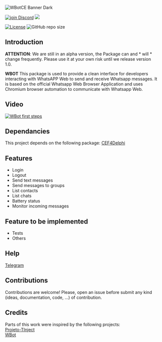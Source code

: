 ![WBotCE Banner Dark](https://user-images.githubusercontent.com/26689802/196713893-fdc5c72b-fc94-46bf-abdf-79e1124ceed2.png)

<a href="https://discord.gg/pS2xjruCJH"><img alt="join Discord" src="https://img.shields.io/discord/918891794597544056?color=blue&label=Discord&logo=discord&style=social"></a> <a href="https://t.me/wbotce"><img src="https://img.shields.io/badge/Telegram-join-blue?style=social&logo=telegram"> </a>

[![License](https://img.shields.io/github/license/OpenSourceCommunityBrasil/WBotCE?label=License&style=plastic)](https://github.com/OpenSourceCommunityBrasil/WBotCE/blob/main/LICENSE)
![GitHub repo size](https://img.shields.io/github/repo-size/OpenSourceCommunityBrasil/WBotCE)

## Introduction

**ATTENTION**: We are still in an alpha version, the Package can and * will * change frequently. Please use it at your own risk until we release version 1.0.

**WBOT** This package is used to provide a clean interface for developers interacting with WhatsAPP Web to send and receive Whatsapp messages. It is based on the official Whatsapp Web Browser Application and uses Chromium browser automation to communicate with Whatsapp Web.

## Video

[![WBot first steps](https://img.youtube.com/vi/JT7P0asACjI/0.jpg)](https://youtu.be/JT7P0asACjI "WBot first steps")

## Dependancies
This project depends on the following package: [CEF4Delphi](https://github.com/salvadordf/CEF4Delphi)

## Features

- Login
- Logout
- Send text messages
- Send messages to groups
- List contacts
- List chats
- Battery status
- Monitor incoming messages

## Feature to be implemented
- Tests
- Others

## Help

[Telegram](https://t.me/wbotce)

## Contributions
Contributions are welcome! Please, open an issue before submit any kind (ideas, documentation, code, ...) of contribution.

## Credits

Parts of this work were inspired by the following projects: 
  <br>[Projeto-TInject](https://github.com/mikelustosa/Projeto-TInject) 
  <br>[WBot](https://github.com/groupsc10-zz/WBot)
